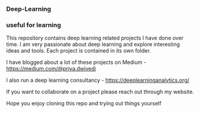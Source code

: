 ### Deep-Learning
### useful for learning

This repository contains deep learning related projects I have done over time. I am very passionate about deep learning and explore interesting ideas and tools. Each project is contained in its own folder.

I have blogged about a lot of these projects on Medium - https://medium.com/@priya.dwivedi

I also run a deep learning consultancy - https://deeplearninganalytics.org/

If you want to collaborate on a project please reach out through my website.

Hope you enjoy cloning this repo and trying out things yourself


